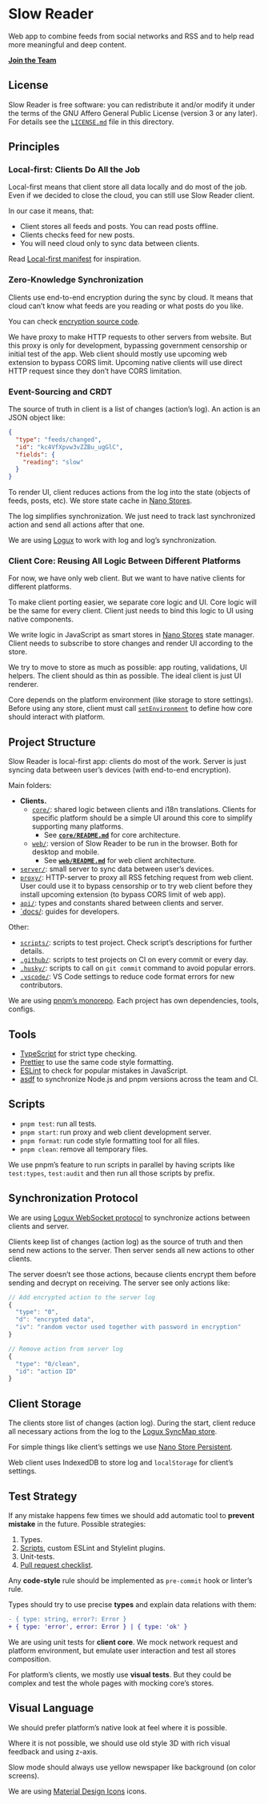 # Slow Reader

Web app to combine feeds from social networks and RSS and to help read more meaningful and deep content.

**[Join the Team](./CONTRIBUTING.md)**

## License

Slow Reader is free software: you can redistribute it and/or modify it under the terms of the GNU Affero General Public License (version 3 or any later). For details see the [`LICENSE.md`](./LICENSE.md) file in this directory.

## Principles

### Local-first: Clients Do All the Job

Local-first means that client store all data locally and do most of the job. Even if we decided to close the cloud, you can still use Slow Reader client.

In our case it means, that:

- Client stores all feeds and posts. You can read posts offline.
- Clients checks feed for new posts.
- You will need cloud only to sync data between clients.

Read [Local-first manifest](https://www.inkandswitch.com/local-first/) for inspiration.

### Zero-Knowledge Synchronization

Clients use end-to-end encryption during the sync by cloud. It means that cloud can’t know what feeds are you reading or what posts do you like.

You can check [encryption source code](https://github.com/logux/client/blob/main/encrypt-actions/index.js).

We have proxy to make HTTP requests to other servers from website. But this proxy is only for development, bypassing government censorship or initial test of the app. Web client should mostly use upcoming web extension to bypass CORS limit. Upcoming native clients will use direct HTTP request since they don’t have CORS limitation.

### Event-Sourcing and CRDT

The source of truth in client is a list of changes (action’s log). An action is an JSON object like:

```json
{
  "type": "feeds/changed",
  "id": "kc4VfXpvw3vZZBu_ugGlC",
  "fields": {
    "reading": "slow"
  }
}
```

To render UI, client reduces actions from the log into the state (objects of feeds, posts, etc). We store state cache in [Nano Stores](https://github.com/nanostores/nanostores).

The log simplifies synchronization. We just need to track last synchronized action and send all actions after that one.

We are using [Logux](https://logux.org/) to work with log and log’s synchronization.

### Client Core: Reusing All Logic Between Different Platforms

For now, we have only web client. But we want to have native clients for different platforms.

To make client porting easier, we separate core logic and UI. Core logic will be the same for every client. Client just needs to bind this logic to UI using native components.

We write logic in JavaScript as smart stores in [Nano Stores](https://github.com/nanostores/nanostores) state manager. Client needs to subscribe to store changes and render UI according to the store.

We try to move to store as much as possible: app routing, validations, UI helpers. The client should as thin as possible. The ideal client is just UI renderer.

Core depends on the platform environment (like storage to store settings). Before using any store, client must call [`setEnvironment`](./core/environment.ts) to define how core should interact with platform.

## Project Structure

Slow Reader is local-first app: clients do most of the work. Server is just syncing data between user’s devices (with end-to-end encryption).

Main folders:

- **Clients.**
  - [`core/`](./core/): shared logic between clients and i18n translations. Clients for specific platform should be a simple UI around this core to simplify supporting many platforms.
    - See **[`core/README.md`](./core/README.md)** for core architecture.
  - [`web/`](./web/): version of Slow Reader to be run in the browser. Both for desktop and mobile.
    - See **[`web/README.md`](./web/README.md)** for web client architecture.
- [`server/`](./server/): small server to sync data between user’s devices.
- [`proxy/`](./proxy/): HTTP-server to proxy all RSS fetching request from web client. User could use it to bypass censorship or to try web client before they install upcoming extension (to bypass CORS limit of web app).
- [`api/`](./api/): types and constants shared between clients and server.
- [`docs/](./docs/): guides for developers.

Other:

- [`scripts/`](./scripts/): scripts to test project. Check script’s descriptions for further details.
- [`.github/`](./.github/): scripts to test projects on CI on every commit or every day.
- [`.husky/`](./.husky/): scripts to call on `git commit` command to avoid popular errors.
- [`.vscode/`](./.vscode/): VS Code settings to reduce code format errors for new contributors.

We are using [pnpm’s monorepo](https://pnpm.io/workspaces). Each project has own dependencies, tools, configs.

## Tools

- [TypeScript](./tsconfig.json) for strict type checking.
- [Prettier](./.prettierrc) to use the same code style formatting.
- [ESLint](./eslint.config.js) to check for popular mistakes in JavaScript.
- [asdf](./.tool-versions) to synchronize Node.js and pnpm versions across the team and CI.

## Scripts

- `pnpm test`: run all tests.
- `pnpm start`: run proxy and web client development server.
- `pnpm format`: run code style formatting tool for all files.
- `pnpm clean`: remove all temporary files.

We use pnpm’s feature to run scripts in parallel by having scripts like `test:types`, `test:audit` and then run all those scripts by prefix.

## Synchronization Protocol

We are using [Logux WebSocket protocol](https://logux.org/protocols/ws/spec/) to synchronize actions between clients and server.

Clients keep list of changes (action log) as the source of truth and then send new actions to the server. Then server sends all new actions to other clients.

The server doesn’t see those actions, because clients encrypt them before sending and decrypt on receiving. The server see only actions like:

```js
// Add encrypted action to the server log
{
  "type": "0",
  "d": "encrypted data",
  "iv": "random vector used together with password in encryption"
}
```

```js
// Remove action from server log
{
  "type": "0/clean",
  "id": "action ID"
}
```

## Client Storage

The clients store list of changes (action log). During the start, client reduce all necessary actions from the log to the [Logux SyncMap store](https://logux.org/web-api/#globals-syncmaptemplate).

For simple things like client’s settings we use [Nano Store Persistent](https://github.com/nanostores/persistent).

Web client uses IndexedDB to store log and `localStorage` for client’s settings.

## Test Strategy

If any mistake happens few times we should add automatic tool to **prevent mistake** in the future. Possible strategies:

1. Types.
2. [Scripts](./scripts/), custom ESLint and Stylelint plugins.
3. Unit-tests.
4. [Pull request checklist](./docs/pull_request_template.md).

Any **code-style** rule should be implemented as `pre-commit` hook or linter’s rule.

Types should try to use precise **types** and explain data relations with them:

```diff
- { type: string, error?: Error }
+ { type: 'error', error: Error } | { type: 'ok' }
```

We are using unit tests for **client core**. We mock network request and platform environment, but emulate user interaction and test all stores composition.

For platform’s clients, we mostly use **visual tests**. But they could be complex and test the whole pages with mocking core’s stores.

## Visual Language

We should prefer platform’s native look at feel where it is possible.

Where it is not possible, we should use old style 3D with rich visual feedback and using z-axis.

Slow mode should always use yellow newspaper like background (on color screens).

We are using [Material Design Icons](https://pictogrammers.com/library/mdi/) icons.
